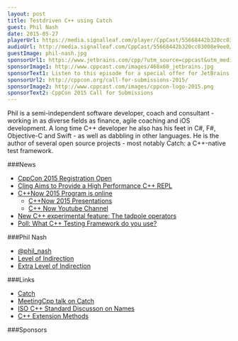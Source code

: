 ```yaml
---
layout: post
title: Testdriven C++ using Catch
guest: Phil Nash
date: 2015-05-27
playerUrl: https://media.signalleaf.com/player/CppCast/55668442b320cc03008e9ee0/
audioUrl: http://media.signalleaf.com/CppCast/55668442b320cc03008e9ee0/cppcast-13.mp3
guestImage: phil-nash.jpg
sponsorUrl1: https://www.jetbrains.com/cpp/?utm_source=cppcast&utm_medium=podcast&utm_content=cppcast-podcast&utm_campaign=cpp
sponsorImage1: http://www.cppcast.com/images/468x60_jetbrains.jpg
sponsorText1: Listen to this episode for a special offer for JetBrains' C++ tools!
sponsorUrl2: http://cppcon.org/call-for-submissions-2015/
sponsorImage2: http://www.cppcast.com/images/cppcon-logo-2015.png
sponsorText2: CppCon 2015 Call for Submissions
---
```


Phil is a semi-independent software developer, coach and consultant - working in as diverse fields as finance, agile coaching and iOS development. A long time C++ developer he also has his feet in C#, F#, Objective-C and Swift - as well as dabbling in other languages. He is the author of several open source projects - most notably Catch: a C++-native test framework.


###News

 - [CppCon 2015 Registration Open](http://cppcon.org/2015registration/)
 - [Cling Aims to Provide a High Performance C++ REPL](http://www.infoq.com/news/2015/05/cling-cpp-interpreter)
 - [C++Now 2015 Program is online](http://cppnow.org/2015/03/2015-program-is-online/)
	 - [C++Now 2015 Presentations](https://github.com/boostcon/cppnow_presentations_2015)
	 - [C++ Now Youtube Channel](https://www.youtube.com/channel/UCrg3ot2uEjn3jLs4PmeqEAg)
 - [New C++ experimental feature: The tadpole operators](http://blogs.msdn.com/b/oldnewthing/archive/2015/05/25/10616865.aspx)
 - [Poll: What C++ Testing Framework do you use?](https://polldaddy.com/poll/8894280/)
 
###Phil Nash

 - [@phil_nash](https://twitter.com/phil_nash/)
 - [Level of Indirection](http://levelofindirection.com/)
 - [Extra Level of Indirection](http://extralevelofindirection.com/)

###Links

 - [Catch](http://catch-lib.net/)
 - [MeetingCpp talk on Catch](https://www.youtube.com/watch?v=C2LcIp56i-8)
 - [ISO C++ Standard Discusson on Names](https://groups.google.com/a/isocpp.org/forum/#!msg/std-proposals/hYh3hWB0mwg/mDgCErbUXbMJ)
 - [C++ Extension Methods](http://www.slideshare.net/phil_nash/c-extension-methods-18678294)

###Sponsors
